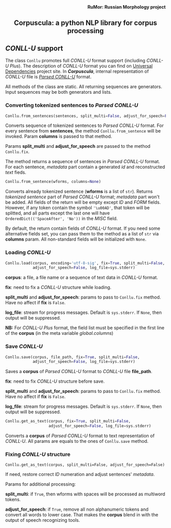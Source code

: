 <div align="right"><strong>RuMor: Russian Morphology project</strong></div>
<h2 align="center">Corpuscula: a python NLP library for corpus processing</h2>

## *CONLL-U* support

The class `Conllu` promotes full *CONLL-U* format support (including *CONLL-U
Plus*). The description of *CONLL-U* format you can find on
[Universal Dependencies](https://universaldependencies.org/format.html)
project site. In ***Corpuscula***, internal representation of *CONLL-U* file
is
[*Parsed CONLL-U*](https://github.com/fostroll/corpuscula/blob/master/doc/README_PARSED_CONLLU.md)
format.

All methods of the class are static. All returning sequences are generators.
Input sequences may be both generators and lists.

### Converting tokenized sentences to *Parsed CONLL-U*

```python
Conllu.from_sentences(sentences, split_multi=False, adjust_for_speech=False, columns=None)
```
Converts sequence of tokenized sentences to *Parsed CONLL-U* format. For every
sentence from **sentences**, the method `Conllu.from_sentence` will be
invoked. Param **columns** is passed to that method.

Params **split_multi** and **adjust_for_speech** are passed to the method
`Conllu.fix`.

The method returns a sequence of sentences in *Parsed CONLL-U* format. For
each sentence, *metadata* part contain a generated *id* and reconstructed
*text* fieds.

```python
Conllu.from_sentence(wforms, columns=None)
```
Converts already tokenized sentence (**wforms** is a list of `str`). Returns
*tokenized sentence* part of *Parsed CONLL-U* format; *metadata* part won't be
added. All fields of the return will be empty except *ID* and *FORM* fields.
However, if any token contain the symbol `'\u00AD'`, that token will be
splitted, and all parts except the last one will have
`OrderedDict(('SpaceAfter', 'No'))` in the *MISC* field.

By default, the return contain fields of *CONLL-U* format. If you need some
alternative fields set, you can pass them to the method as a list of `str` via
**columns** param. All non-standard fields will be initialized with `None`.

### Loading *CONLL-U*

```python
Conllu.load(corpus, encoding='utf-8-sig', fix=True, split_multi=False,
            adjust_for_speech=False, log_file=sys.stderr)
```
**corpus**: a file, a file name or a sequence of text data in *CONLL-U*
format.

**fix**: need to fix a *CONLL-U* structure while loading.

**split_multi** and **adjust_for_speech**: params to pass to `Conllu.fix`
method. Have no affect if **fix** is `False`.

**log_file**: stream for progress messages. Default is `sys.stderr`. If
`None`, then output will be suppressed.

**NB:** For *CONLL-U Plus* format, the field list must be specified in the first
line of the **corpus** (in the meta variable *global.columns*)

### Save *CONLL-U*

```python
Conllu.save(corpus, file_path, fix=True, split_multi=False,
            adjust_for_speech=False, log_file=sys.stderr)
```
Saves a **corpus** of *Parsed CONLL-U* format to *CONLL-U* file **file_path**.

**fix**: need to fix *CONLL-U* structure before save.

**split_multi** and **adjust_for_speech**: params to pass to `Conllu.fix`
method. Have no affect if **fix** is `False`.

**log_file**: stream for progress messages. Default is `sys.stderr`. If
`None`, then output will be suppressed.

```python
Conllu.get_as_text(corpus, fix=True, split_multi=False,
                   adjust_for_speech=False, log_file=sys.stderr)
```
Converts a **corpus** of *Parsed CONLL-U* format to text representation of
*CONLL-U*. All params are equals to the ones of `Conllu.save` method.

### Fixing *CONLL-U* structure

```
Conllu.get_as_text(corpus, split_multi=False, adjust_for_speech=False)
```
If need, restore correct *ID* numeration and adjust sentences' *metadata*.

Params for additional processing:

**split_multi**: if `True`, then wforms with spaces will be processed as
multiword tokens.

**adjust_for_speech**: if `True`, remove all non alphanumeric tokens and
convert all words to lower case. That makes the **corpus** blend in with the
output of speech recognizing tools.
